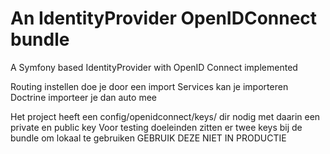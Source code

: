 # An IdentityProvider OpenIDConnect bundle
A Symfony based IdentityProvider with OpenID Connect implemented

Routing instellen doe je door een import
Services kan je importeren
Doctrine importeer je dan auto mee

Het project heeft een config/openidconnect/keys/ dir nodig met daarin een private en public key
Voor testing doeleinden zitten er twee keys bij de bundle om lokaal te gebruiken
GEBRUIK DEZE NIET IN PRODUCTIE
